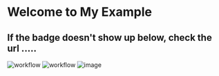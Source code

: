 # Welcome to My Example
## If the badge doesn't show up below, check the url .....

![workflow](https://github.com/ElaMark/dotnet-ci/actions/workflows/main.yml/badge.svg)
![workflow](https://github.com/ElaMark/dotnet-ci/actions/workflows/codeql-analysis.yml/badge.svg)
![image](https://user-images.githubusercontent.com/93012332/139224118-e40d84d2-7feb-4bc6-8ffd-b4de7c6f5e40.png)


